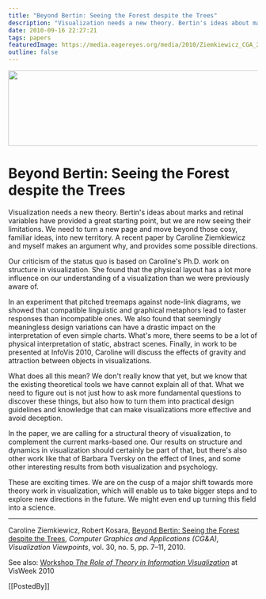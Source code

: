 ```yaml
---
title: "Beyond Bertin: Seeing the Forest despite the Trees"
description: "Visualization needs a new theory. Bertin's ideas about marks and retinal variables have provided a great starting point, but we are now seeing their limitations. We need to turn a new page and move beyond those cosy, familiar ideas, into new territory. A recent paper by Caroline Ziemkiewicz and myself makes an argument why, and provides some possible directions."
date: 2010-09-16 22:27:21
tags: papers
featuredImage: https://media.eagereyes.org/media/2010/Ziemkiewicz_CGA_2010.png
outline: false
---
```


<p align="center"><img src="https://media.eagereyes.org/media/2010/Ziemkiewicz_CGA_2010.png" alt="" width="560" height="152" /></p>

# Beyond Bertin: Seeing the Forest despite the Trees

Visualization needs a new theory. Bertin's ideas about marks and retinal variables have provided a great starting point, but we are now seeing their limitations. We need to turn a new page and move beyond those cosy, familiar ideas, into new territory. A recent paper by Caroline Ziemkiewicz and myself makes an argument why, and provides some possible directions.

Our criticism of the status quo is based on Caroline's Ph.D. work on structure in visualization. She found that the physical layout has a lot more influence on our understanding of a visualization than we were previously aware of.

In an experiment that pitched treemaps against node-link diagrams, we showed that compatible linguistic and graphical metaphors lead to faster responses than incompatible ones. We also found that seemingly meaningless design variations can have a drastic impact on the interpretation of even simple charts. What's more, there seems to be a lot of physical interpretation of static, abstract scenes. Finally, in work to be presented at InfoVis 2010, Caroline will discuss the effects of gravity and attraction between objects in visualizations.

What does all this mean? We don't really know that yet, but we know that the existing theoretical tools we have cannot explain all of that. What we need to figure out is not just how to ask more fundamental questions to discover these things, but also how to turn them into practical design guidelines and knowledge that can make visualizations more effective and avoid deception.

In the paper, we are calling for a structural theory of visualization, to complement the current marks-based one. Our results on structure and dynamics in visualization should certainly be part of that, but there's also other work like that of Barbara Tversky on the effect of lines, and some other interesting results from both visualization and psychology.

These are exciting times. We are on the cusp of a major shift towards more theory work in visualization, which will enable us to take bigger steps and to explore new directions in the future. We might even end up turning this field into a science.

<hr />

Caroline Ziemkiewicz, Robert Kosara, <a href="/publications/Ziemkiewicz-CGA-2010">Beyond Bertin: Seeing the Forest despite the Trees</a>,
<em>Computer Graphics and Applications (CG&amp;A), Visualization Viewpoints</em>, vol. 30, no. 5, pp. 7–11, 2010.

See also: <a href="/blog/2010/visweek-preview-infovis-theory-workshop-and-panel">Workshop <em>The Role of Theory in Information Visualization</em></a> at VisWeek 2010

[[PostedBy]]

